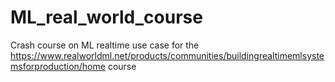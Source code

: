# ML_real_world_course

Crash course on ML realtime use case for the https://www.realworldml.net/products/communities/buildingrealtimemlsystemsforproduction/home course
